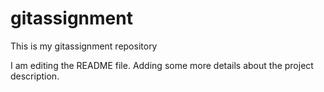 # gitassignment
This is my gitassignment repository

I am editing the README file. Adding some more details about the project description.
